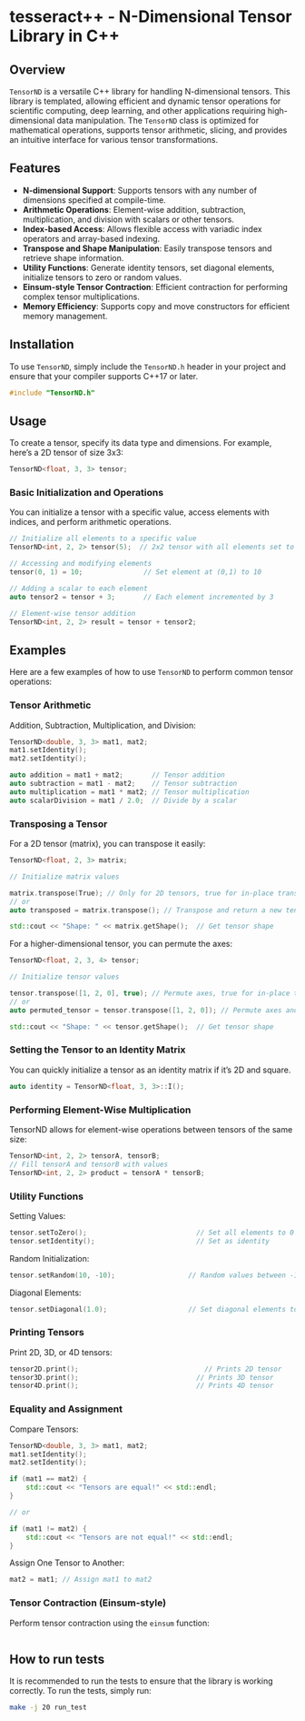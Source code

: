 # tesseract++ - N-Dimensional Tensor Library in C++

## Overview
`TensorND` is a versatile C++ library for handling N-dimensional tensors. This library is templated, allowing efficient and dynamic tensor operations for scientific computing, deep learning, and other applications requiring high-dimensional data manipulation. The `TensorND` class is optimized for mathematical operations, supports tensor arithmetic, slicing, and provides an intuitive interface for various tensor transformations.

## Features
- **N-dimensional Support**: Supports tensors with any number of dimensions specified at compile-time.
- **Arithmetic Operations**: Element-wise addition, subtraction, multiplication, and division with scalars or other tensors.
- **Index-based Access**: Allows flexible access with variadic index operators and array-based indexing.
- **Transpose and Shape Manipulation**: Easily transpose tensors and retrieve shape information.
- **Utility Functions**: Generate identity tensors, set diagonal elements, initialize tensors to zero or random values.
- **Einsum-style Tensor Contraction**: Efficient contraction for performing complex tensor multiplications.
- **Memory Efficiency**: Supports copy and move constructors for efficient memory management.
  
## Installation
To use `TensorND`, simply include the `TensorND.h` header in your project and ensure that your compiler supports C++17 or later.

```cpp
#include "TensorND.h"
```

## Usage
To create a tensor, specify its data type and dimensions. For example, here’s a 2D tensor of size 3x3:

```cpp
TensorND<float, 3, 3> tensor;
```

### Basic Initialization and Operations
You can initialize a tensor with a specific value, access elements with indices, and perform arithmetic operations.

```cpp
// Initialize all elements to a specific value
TensorND<int, 2, 2> tensor(5);  // 2x2 tensor with all elements set to 5

// Accessing and modifying elements
tensor(0, 1) = 10;               // Set element at (0,1) to 10

// Adding a scalar to each element
auto tensor2 = tensor + 3;       // Each element incremented by 3

// Element-wise tensor addition
TensorND<int, 2, 2> result = tensor + tensor2;
```

## Examples
Here are a few examples of how to use `TensorND` to perform common tensor operations:

### Tensor Arithmetic

Addition, Subtraction, Multiplication, and Division:

```cpp
TensorND<double, 3, 3> mat1, mat2;
mat1.setIdentity();
mat2.setIdentity();

auto addition = mat1 + mat2;       // Tensor addition
auto subtraction = mat1 - mat2;    // Tensor subtraction
auto multiplication = mat1 * mat2; // Tensor multiplication
auto scalarDivision = mat1 / 2.0;  // Divide by a scalar
```

### Transposing a Tensor
For a 2D tensor (matrix), you can transpose it easily:

```cpp
TensorND<float, 2, 3> matrix;

// Initialize matrix values

matrix.transpose(True); // Only for 2D tensors, true for in-place transpose
// or
auto transposed = matrix.transpose(); // Transpose and return a new tensor (not in-place)

std::cout << "Shape: " << matrix.getShape();  // Get tensor shape
```

For a higher-dimensional tensor, you can permute the axes:

```cpp
TensorND<float, 2, 3, 4> tensor;

// Initialize tensor values

tensor.transpose([1, 2, 0], true); // Permute axes, true for in-place transpose
// or
auto permuted_tensor = tensor.transpose([1, 2, 0]); // Permute axes and return a new tensor (not in-place)

std::cout << "Shape: " << tensor.getShape();  // Get tensor shape
```

### Setting the Tensor to an Identity Matrix
You can quickly initialize a tensor as an identity matrix if it’s 2D and square.

```cpp
auto identity = TensorND<float, 3, 3>::I();
```

### Performing Element-Wise Multiplication
TensorND allows for element-wise operations between tensors of the same size:

```cpp
TensorND<int, 2, 2> tensorA, tensorB;
// Fill tensorA and tensorB with values
TensorND<int, 2, 2> product = tensorA * tensorB;
```

### Utility Functions

Setting Values:

```cpp
tensor.setToZero();                           // Set all elements to 0
tensor.setIdentity();                         // Set as identity
```

Random Initialization:

```cpp
tensor.setRandom(10, -10);                  // Random values between -10 and 10
```

Diagonal Elements:

```cpp
tensor.setDiagonal(1.0);                    // Set diagonal elements to 1.0
```

### Printing Tensors

Print 2D, 3D, or 4D tensors:

```cpp
tensor2D.print();                               // Prints 2D tensor
tensor3D.print();                             // Prints 3D tensor
tensor4D.print();                             // Prints 4D tensor
```

### Equality and Assignment

Compare Tensors:

```cpp
TensorND<double, 3, 3> mat1, mat2;
mat1.setIdentity();
mat2.setIdentity();

if (mat1 == mat2) {
    std::cout << "Tensors are equal!" << std::endl;
}

// or

if (mat1 != mat2) {
    std::cout << "Tensors are not equal!" << std::endl;
}
```

Assign One Tensor to Another:

```cpp
mat2 = mat1; // Assign mat1 to mat2
```

### Tensor Contraction (Einsum-style)

Perform tensor contraction using the `einsum` function:

```cpp
```

## How to run tests

It is recommended to run the tests to ensure that the library is working correctly. To run the tests, simply run:

```bash
make -j 20 run_test 
```
